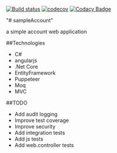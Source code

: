 [![Build status](https://ci.appveyor.com/api/projects/status/y2c3sdamrv0st9jp?svg=true)](https://ci.appveyor.com/project/jobjingjo/sampleaccount) [![codecov](https://codecov.io/gh/jobjingjo/sampleAccount/branch/master/graph/badge.svg)](https://codecov.io/gh/jobjingjo/sampleAccount) [![Codacy Badge](https://api.codacy.com/project/badge/Grade/074e88e82929494ebb5715e741f52d38)](https://www.codacy.com/manual/jobjingjo/sampleAccount?utm_source=github.com&amp;utm_medium=referral&amp;utm_content=jobjingjo/sampleAccount&amp;utm_campaign=Badge_Grade)

"# sampleAccount" 

a simple account web application

##Technologies
* C#
* angularjs
* .Net Core
* EntityFramework
* Puppeteer
* Moq
* MVC
 
##TODO
* Add audit logging
* Improve test coverage
* Improve security
* Add integration tests
* Add js tests
* Add web.controller tests
